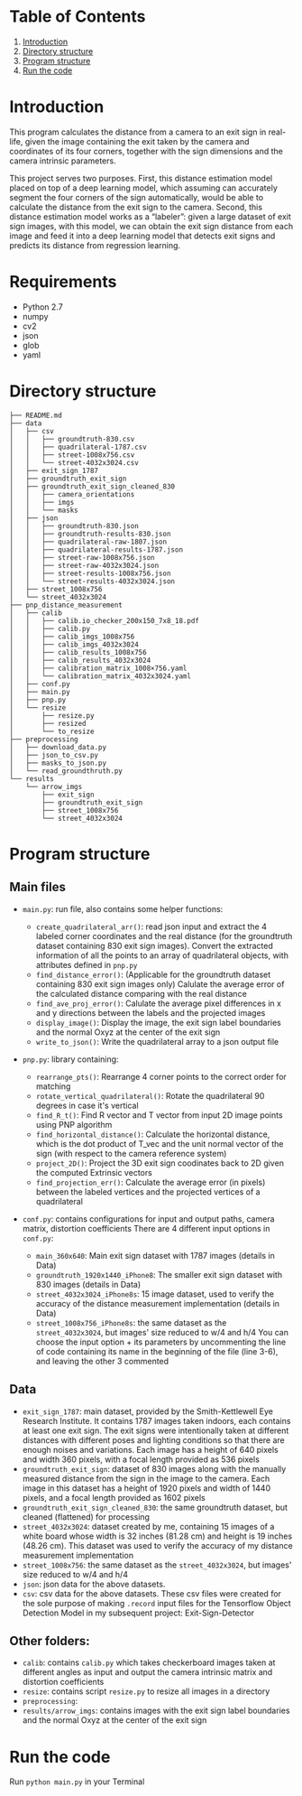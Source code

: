  # Table of Contents
1. [Introduction](README.md#introduction)
1. [Directory structure](README.md#directory-structure)
1. [Program structure](README.md#program-structure)
1. [Run the code](README.md#run-the-code)

# Introduction
This program calculates the distance from a camera to an exit sign in real-life, given the image containing the exit taken by the camera and coordinates of its four corners, together with the sign dimensions and the camera intrinsic parameters.

This project serves two purposes. First, this distance estimation model placed on top of a deep learning model, which assuming can accurately segment the four corners of the sign automatically, would be able to calculate the distance from the exit sign to the camera. Second, this distance estimation model works as a “labeler”: given a large dataset of exit sign images, with this model, we can obtain the exit sign distance from each image and feed it into a deep learning model that detects exit signs and predicts its distance from regression learning.

# Requirements
* Python 2.7
* numpy
* cv2
* json
* glob
* yaml

# Directory structure
```
├── README.md
├── data
│   ├── csv
│   │   ├── groundtruth-830.csv
│   │   ├── quadrilateral-1787.csv
│   │   ├── street-1008x756.csv
│   │   └── street-4032x3024.csv
│   ├── exit_sign_1787
│   ├── groundtruth_exit_sign
│   ├── groundtruth_exit_sign_cleaned_830
│   │   ├── camera_orientations
│   │   ├── imgs
│   │   └── masks
│   ├── json
│   │   ├── groundtruth-830.json
│   │   ├── groundtruth-results-830.json
│   │   ├── quadrilateral-raw-1807.json
│   │   ├── quadrilateral-results-1787.json
│   │   ├── street-raw-1008x756.json
│   │   ├── street-raw-4032x3024.json
│   │   ├── street-results-1008x756.json
│   │   └── street-results-4032x3024.json
│   ├── street_1008x756
│   └── street_4032x3024
├── pnp_distance_measurement
│   ├── calib
│   │   ├── calib.io_checker_200x150_7x8_18.pdf
│   │   ├── calib.py
│   │   ├── calib_imgs_1008x756
│   │   ├── calib_imgs_4032x3024
│   │   ├── calib_results_1008x756
│   │   ├── calib_results_4032x3024
│   │   ├── calibration_matrix_1008×756.yaml
│   │   └── calibration_matrix_4032x3024.yaml
│   ├── conf.py
│   ├── main.py
│   ├── pnp.py
│   └── resize
│       ├── resize.py
│       ├── resized
│       └── to_resize
├── preprocessing
│   ├── download_data.py
│   ├── json_to_csv.py
│   ├── masks_to_json.py
│   └── read_groundthruth.py
└── results
    └── arrow_imgs
        ├── exit_sign
        ├── groundtruth_exit_sign
        ├── street_1008x756
        └── street_4032x3024
```

# Program structure
## Main files
* `main.py`: run file, also contains some helper functions:
    * `create_quadrilateral_arr()`: read json input and extract the 4 labeled corner coordinates and the real distance (for the groundtruth dataset containing 830 exit sign images). Convert the extracted information of all the points to an array of quadrilateral objects, with attributes defined in `pnp.py`
    * `find_distance_error()`: (Applicable for the groundtruth dataset containing 830 exit sign images only) Calulate the average error of the calculated distance comparing with the real distance
    * `find_ave_proj_error()`: Calulate the average pixel differences in x and y directions between the labels and the projected images
    * `display_image()`: Display the image, the exit sign label boundaries and the normal Oxyz at the center of the exit sign
    * `write_to_json()`: Write the quadrilateral array to a json output file

* `pnp.py`: library containing:
    * `rearrange_pts()`: Rearrange 4 corner points to the correct order for matching
    * `rotate_vertical_quadrilateral()`: Rotate the quadrilateral 90 degrees in case it's vertical
    * `find_R_t()`: Find R vector and T vector from input 2D image points using PNP algorithm
    * `find_horizontal_distance()`: Calculate the horizontal distance, which is the dot product of T_vec and the unit normal vector of the sign (with respect to the camera reference system)
    * `project_2D()`: Project the 3D exit sign coodinates back to 2D given the computed Extrinsic vectors
    * `find_projection_err()`: Calculate the average error (in pixels) between the labeled vertices and the projected vertices of a quadrilateral

* `conf.py`: contains configurations for input and output paths, camera matrix, distortion coefficients
  There are 4 different input options in `conf.py`:
    * `main_360x640`: Main exit sign dataset with 1787 images (details in Data)
    * `groundtruth_1920x1440_iPhone8`: The smaller exit sign dataset with 830 images (details in Data)
    * `street_4032x3024_iPhone8s`: 15 image dataset, used to verify the accuracy of the distance measurement implementation (details in Data)
    * `street_1008x756_iPhone8s`: the same dataset as the `street_4032x3024`, but images' size reduced to w/4 and h/4
  You can choose the input option + its parameters by uncommenting the line of code containing its name in the beginning of the file (line 3-6), and leaving the other 3 commented

## Data
* `exit_sign_1787`: main dataset, provided by the Smith-Kettlewell Eye Research Institute. It contains 1787 images taken indoors, each contains at least one exit sign. The exit signs were intentionally taken at different distances with different poses and lighting conditions so that there are enough noises and variations. Each image has a height of 640 pixels and width 360 pixels, with a focal length provided as 536 pixels
* `groundtruth_exit_sign`: dataset of 830 images along with the manually measured distance from the sign in the image to the camera. Each image in this dataset has a height of 1920 pixels and width of 1440 pixels, and a focal length provided as 1602 pixels
* `groundtruth_exit_sign_cleaned_830`: the same groundtruth dataset, but cleaned (flattened) for processing
* `street_4032x3024`: dataset created by me, containing 15 images of a white board whose width is 32 inches (81.28 cm) and height is 19 inches (48.26 cm). This dataset was used to verify the accuracy of my distance measurement implementation
* `street_1008x756`: the same dataset as the `street_4032x3024`, but images' size reduced to w/4 and h/4
* `json`: json data for the above datasets. 
* `csv`: csv data for the above datasets. These csv files were created for the sole purpose of making `.record` input files for the Tensorflow Object Detection Model in my subsequent project: Exit-Sign-Detector

## Other folders:
* `calib`: contains `calib.py` which takes checkerboard images taken at different angles as input and output the camera intrinsic matrix and distortion coefficients
* `resize`: contains script `resize.py` to resize all images in a directory
* `preprocessing`: 
* `results/arrow_imgs`: contains images with the exit sign label boundaries and the normal Oxyz at the center of the exit sign

# Run the code
Run `python main.py` in your Terminal


